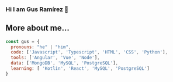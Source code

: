 ### Hi I am Gus Ramírez 👋


## More about me...

```javascript
const gus = {
  pronouns: "he" | "him",
  code: ['Javascript', 'Typescript', 'HTML', 'CSS', 'Python'],
  tools: ['Angular', 'Vue', 'Node'],
  data: ['MongoDB', 'MySQL', 'PostgreSQL'],
  learning: [ 'Kotlin', 'React', 'MySQL', 'PostgreSQL']
}
```
